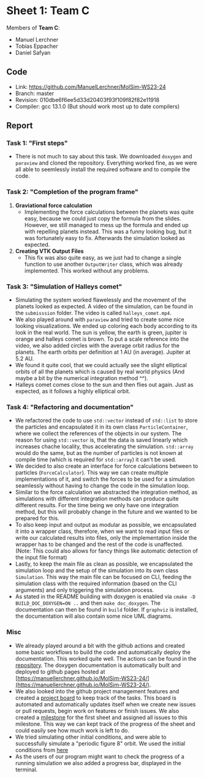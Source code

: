 # Sheet 1: Team C

Members of **Team C**:

* Manuel Lerchner
* Tobias Eppacher
* Daniel Safyan

## Code

* Link:     <https://github.com/ManuelLerchner/MolSim-WS23-24>
* Branch:   master
* Revision: 010dbe6f6ee5d33d20403f93f109f82f82e11918
* Compiler: gcc 13.1.0 (But should work most up to date compilers)

## Report

### Task 1: "First steps"

* There is not much to say about this task. We downloaded `doxygen` and `paraview` and cloned the repository. Everything worked fine, as we were all able to seemlessly install the required software and to compile the code.

### Task 2: "Completion of the program frame"

1. **Graviational force calculation**
   * Implementing the force calculations between the planets was quite easy, because we could just copy the formula from the slides. However, we still managed to mess up the formula and ended up with repelling planets instead. This was a funny looking bug, but it was fortunately easy to fix. Afterwards the simulation looked as expected.
2. **Creating VTK Output Files**
   * This fix was also quite easy, as we just had to change a single function to use another `OutputWriter` class, which was already implemented. This worked without any problems.

### Task 3: "Simulation of Halleys comet"

* Simulating the system worked flawelessly and the movement of the planets looked as expected. A video of the simulation, can be found in the `submisssion` folder. The video is called `halleys_comet.mp4`.
* We also played around with `paraview` and tried to create some nice looking visualizations. We ended up coloring each body according to its look in the real world. The sun is yellow, the earth is green, jupiter is orange and halleys comet is brown. To put a scale reference into the video, we also added circles with the average orbit radius for the planets. The earth orbits per definition at 1 AU (in average). Jupiter at 5.2 AU.
* We found it quite cool, that we could actually see the slight elliptical orbits of all the planets which is caused by real world physics (And maybe a bit by the numerical integration method ^^).
* Halleys comet comes close to the sun and then flies out again. Just as expected, as it follows a highly elliptical orbit.

### Task 4: "Refactoring and documentation"

* We refactored the code to use `std::vector` instead of `std::list` to store the particles and encapsulated it in its own class `ParticleContainer`, where we collect the references of the objects in our system. The reason for using `std::vector` is, that the data is saved linearly which increases chache locality, thus accelerating the simulation. `std::array` would do the same, but as the number of particles is not known at compile time (which is required for `std::array`) it can't be used. 
* We decided to also create an interface for force calculations between to particles (`ForceCalculator`). This way we can create multiple implementations of it, and switch the forces to be used for a simulation seamlessly without having to change the code in the simulation loop.
* Similar to the force calculation we abstracted the integration method, as simulations with different integration methods can produce quite different results. For the time being we only have one integration method, but this will probably change in the future and we wanted to be prepared for this.
* To also keep input and output as modular as possible, we encapsulated it into a wrapper class, therefore, when we want to read input files or write our calculated results into files, only the implementation inside the wrapper has to be changed and the rest of the code is unaffected. (Note: This could also allows for fancy things like automatic detection of the input file format)
* Lastly, to keep the main file as clean as possible, we encapsulated the simulation loop and the setup of the simulation into its own class `Simulation`. This way the main file can be focused on CLI, feeding the simulation class with the required information (based on the CLI arguments) and only triggering the simulation process.
* As stated in the README building with doxygen is enabled via `cmake -D BUILD_DOC_DOXYGEN=ON ..` and then `make doc_doxygen`. The documentation can then be found in `build` folder. If `graphviz` is installed, the documentation will also contain some nice UML diagrams.

### Misc

* We already played around a bit with the github actions and created some basic workflows to build the code and automatically deploy the documentation. This worked quite well. The actions can be found in the [repository](https://github.com/ManuelLerchner/MolSim-WS23-24/tree/master/.github/workflows). The doxygen documentation is automatically built and deployed to github pages hosted at [https://manuellerchner.github.io/MolSim-WS23-24/](https://manuellerchner.github.io/MolSim-WS23-24/).
* We also looked into the github project management features and created a [project board](https://github.com/users/ManuelLerchner/projects/4) to keep track of the tasks. This board is automated and automatically updates itself when we create new issues or pull requests, begin work on features or finish issues. We also created a [milestone](https://github.com/ManuelLerchner/MolSim-WS23-24/milestone/1) for the first sheet and assigned all issues to this milestone. This way we can kept track of the progress of the sheet and could easily see how much work is left to do.
* We tried simulating other initial conditions, and were able to successfully simulate a "periodic figure 8" orbit. We used the initial conditions from [here](http://three-body.ipb.ac.rs/sV_sol.php?id=0)
* As the users of our program might want to check the progress of a running simulation we also added a progress bar, displayed in the terminal.
